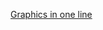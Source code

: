 
[Graphics in one line](http://tex.stackexchange.com/questions/75721/displaying-three-graphics-on-one-line)
